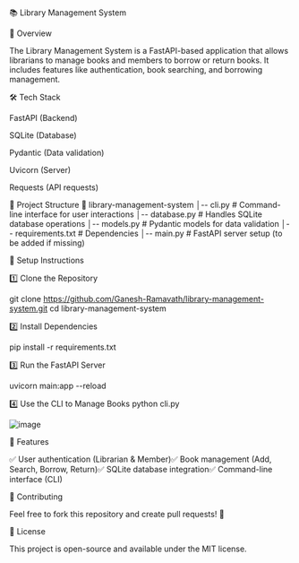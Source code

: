 📚 Library Management System

📌 Overview

The Library Management System is a FastAPI-based application that allows librarians to manage books and members to borrow or return books. It includes features like authentication, book searching, and borrowing management.

🛠 Tech Stack

FastAPI (Backend)

SQLite (Database)

Pydantic (Data validation)

Uvicorn (Server)

Requests (API requests)

📂 Project Structure
📁 library-management-system
│-- cli.py           # Command-line interface for user interactions
│-- database.py      # Handles SQLite database operations
│-- models.py        # Pydantic models for data validation
│-- requirements.txt # Dependencies
│-- main.py          # FastAPI server setup (to be added if missing)


🚀 Setup Instructions

1️⃣ Clone the Repository

git clone https://github.com/Ganesh-Ramavath/library-management-system.git
cd library-management-system

2️⃣ Install Dependencies

pip install -r requirements.txt

3️⃣ Run the FastAPI Server

uvicorn main:app --reload

4️⃣ Use the CLI to Manage Books
python cli.py



![image](https://github.com/user-attachments/assets/56341d1c-72b7-4e4c-83b1-f15272bc507c)

📝 Features

✅ User authentication (Librarian & Member)✅ Book management (Add, Search, Borrow, Return)✅ SQLite database integration✅ Command-line interface (CLI)

📢 Contributing

Feel free to fork this repository and create pull requests! 🚀

📄 License

This project is open-source and available under the MIT license.
